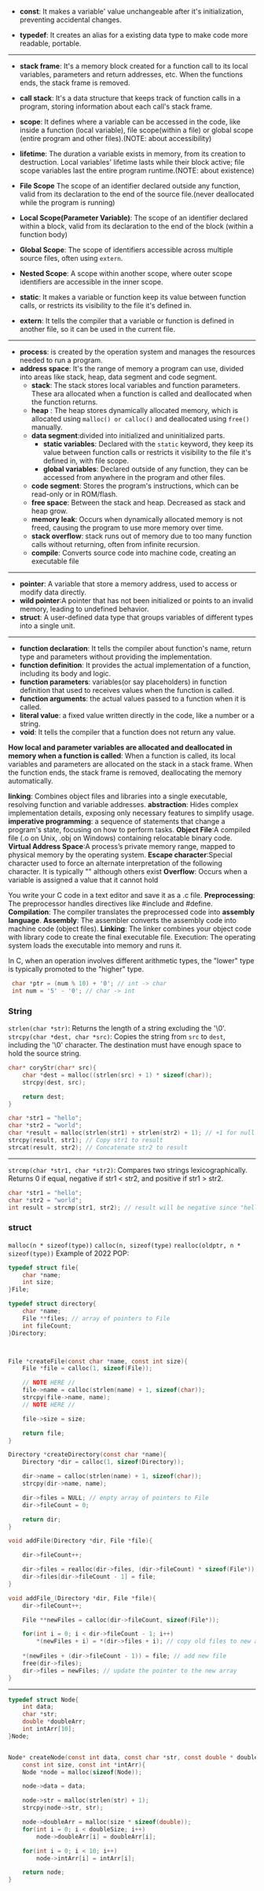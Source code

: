- **const**: It makes a variable' value unchangeable after it's initialization, preventing accidental changes.

- **typedef**: It creates an alias for a existing data type to make code more readable, portable.
---

- **stack frame**: It's a memory block created for a function call to its local variables, parameters and return addresses, etc. When the functions ends, the stack frame is removed.
- **call stack**: It's a data structure that keeps track of function calls in a program, storing information about each call's stack frame.

- **scope**: It defines where a variable can be accessed in the code, like inside a function (local variable), file scope(within a file) or global scope (entire program and other files).(NOTE: about accessibility)
- **lifetime**: The duration a variable exists in memory, from its creation to destruction. Local variables' lifetime lasts while their block active; file scope variables last the entire program runtime.(NOTE: about existence)

- **File Scope**
The scope of an identifier declared outside any function, valid from its declaration to the end of the source file.(never deallocated while the program is running)
- **Local Scope(Parameter Variable)**:
The scope of an identifier declared within a block, valid from its declaration to the end of the block (within a function body)
- **Global Scope**:
The scope of identifiers accessible across multiple source files, often using `extern`.
- **Nested Scope**:
A scope within another scope, where outer scope identifiers are accessible in the inner scope.
- **static**: It makes a variable or function keep its value between function calls, or restricts its visibility to the file it's defined in.
- **extern**: It tells the compiler that a variable or function is defined in another file, so it can be used in the current file.
---
- **process**: is created by the operation system and manages the resources needed to run a program.
- **address space**: It's the range of memory a program can use, divided into areas like stack, heap, data segment and code segment.
  - **stack**: The stack stores local variables and function parameters. These ara allocated when a function is called and deallocated when the function returns.
  - **heap** : The heap stores dynamically allocated memory, which is allocated using `malloc() or calloc()` and deallocated using `free()` manually.
  - **data segment**:divided into initialized and uninitialized parts.
    - **static variables**: Declared with the `static` keyword, they keep its value between function calls or restricts it visibility to the file it's defined in, with file scope.
    - **global variables**: Declared outside of any function, they can be accessed from anywhere in the program and other files.
  - **code segment**: Stores the program's instructions, which can be read-only or in ROM/flash.
  - **free space**: Between the stack and heap. Decreased as stack and heap grow.
  - **memory leak**: Occurs when dynamically allocated memory is not freed, causing the program to use more memory over time.
  - **stack overflow**: stack runs out of memory due to too many function calls without returning, often from infinite recursion.
  - **compile**: Converts source code into machine code, creating an executable file

---
- **pointer**: A variable that store a memory address, used to access or modify data directly.
-  **wild pointer**:A pointer that has not been initialized or points to an invalid memory, leading to undefined behavior.
 - **struct**: A user-defined data type that groups variables of  different types into a single unit.
---
- **function declaration**: It tells the compiler about function's name, return type and parameters without providing the implementation.
- **function definition**: It provides the actual implementation of a function, including its body and logic.
- **function parameters**: variables(or say placeholders) in function definition that used to receives values when the function is called.
- **function arguments**: the actual values passed to a  function when it is called.
- **literal value**: a fixed value written directly in the code, like a number or a string.
- **void**: It tells the compiler that a function does not return any value.


**How local and parameter variables are allocated and deallocated in memory when a function is called**: When a function is called, its local variables and parameters are allocated on the stack in a stack frame. When the function ends, the stack frame is removed, deallocating the memory automatically.

**linking**: Combines object files and libraries into a single executable, resolving function and variable addresses.
**abstraction**: Hides complex implementation details, exposing only necessary features to simplify usage.
**imperative programming**: a sequence of statements that change a program's state, focusing on how to perform tasks.
**Object File**:A compiled file (.o on Unix, .obj on Windows) containing relocatable binary code.
**Virtual Address Space**:A process’s private memory range, mapped to physical memory by the operating system.
**Escape character**:Special character used to force an alternate interpretation of the following
character. It is typically "\" although others exist
**Overflow**: Occurs when a variable is assigned a value that it cannot hold

You write your C code in a text editor and save it as a .c file.
**Preprocessing**: The preprocessor handles directives like #include and #define.
**Compilation**: The compiler translates the preprocessed code into **assembly language**.
**Assembly**: The assembler converts the assembly code into machine code (object files).
**Linking**: The linker combines your object code with library code to create the final executable file.
Execution: The operating system loads the executable into memory and runs it.

In C, when an operation involves different arithmetic types, the "lower" type is typically promoted to the "higher" type.

```c
 char *ptr = (num % 10) + '0'; // int -> char
 int num = '5' - '0'; // char -> int
```

### String

`strlen(char *str)`: Returns the length of a string excluding the '\0'.
`strcpy(char *dest, char *src)`: Copies the string from `src` to `dest`, including the '\0' character. The destination must have enough space to hold the source string.
```c
char* coryStr(char* src){
    char *dest = malloc((strlen(src) + 1) * sizeof(char)); 
    strcpy(dest, src);

    return dest;
}

char *str1 = "hello";
char *str2 = "world";
char *result = malloc(strlen(str1) + strlen(str2) + 1); // +1 for null terminator
strcpy(result, str1); // Copy str1 to result
strcat(result, str2); // Concatenate str2 to result
```

---
`strcmp(char *str1, char *str2)`: Compares two strings lexicographically.   
Returns 0 if equal, negative if str1 < str2, and positive if str1 > str2.
```c
char *str1 = "hello";
char *str2 = "world";
int result = strcmp(str1, str2); // result will be negative since "hello" < "world"
```

### struct
`malloc(n * sizeof(type))`
`calloc(n, sizeof(type)`
`realloc(oldptr, n * sizeof(type))`
Example of 2022 POP: 
```c
typedef struct file{
    char *name;
    int size;
}File;

typedef struct directory{
    char *name;
    File **files; // array of pointers to File
    int fileCount;
}Directory;



File *createFile(const char *name, const int size){
    File *file = calloc(1, sizeof(File));

    // NOTE HERE //
    file->name = calloc(strlen(name) + 1, sizeof(char));
    strcpy(file->name, name);
    // NOTE HERE //

    file->size = size;

    return file;
}

Directory *createDirectory(const char *name){
    Directory *dir = calloc(1, sizeof(Directory));

    dir->name = calloc(strlen(name) + 1, sizeof(char));
    strcpy(dir->name, name);

    dir->files = NULL; // enpty array of pointers to File
    dir->fileCount = 0;

    return dir;
}

void addFile(Directory *dir, File *file){

    dir->fileCount++;

    dir->files = realloc(dir->files, (dir->fileCount) * sizeof(File*));
    dir->files[dir->fileCount - 1] = file; 
}

void addFile_(Directory *dir, File *file){
    dir->fileCount++;

    File **newFiles = calloc(dir->fileCount, sizeof(File*));

    for(int i = 0; i < dir->fileCount - 1; i++)
        *(newFiles + i) = *(dir->files + i); // copy old files to new array
    
    *(newFiles + (dir->fileCount - 1)) = file; // add new file
    free(dir->files);
    dir->files = newFiles; // update the pointer to the new array
}
```
---
```c
typedef struct Node{
    int data;
    char *str;
    double *doubleArr;
    int intArr[10];
}Node;


Node* createNode(const int data, const char *str, const double * doubleArr, const int doubleSize, const int *intArr){
    const int size, const int *intArr){
    Node *node = malloc(sizeof(Node));

    node->data = data;

    node->str = malloc(strlen(str) + 1);
    strcpy(node->str, str);

    node->doubleArr = malloc(size * sizeof(double));
    for(int i = 0; i < doubleSize; i++)
        node->doubleArr[i] = doubleArr[i];

    for(int i = 0; i < 10; i++)
        node->intArr[i] = intArr[i];

    return node;
}
```



